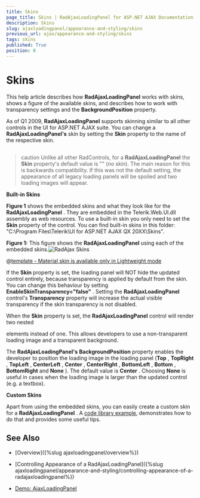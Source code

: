 ```yaml
---
title: Skins
page_title: Skins | RadAjaxLoadingPanel for ASP.NET AJAX Documentation
description: Skins
slug: ajaxloadingpanel/appearance-and-styling/skins
previous_url: ajax/appearance-and-styling/skins
tags: skins
published: True
position: 0
---
```


# Skins



This help article describes how **RadAjaxLoadingPanel** works with skins, shows a figure of the available skins, and describes how to work with transparency settings and the **BackgroundPosition** property.

As of Q1 2009, **RadAjaxLoadingPanel** supports skinning similar to all other controls in the UI for ASP.NET AJAX suite. You can change a **RadAjaxLoadingPanel's** skin by setting the **Skin** property to the name of the respective skin.

## 

>caution Unlike all other RadControls, for a **RadAjaxLoadingPanel** the **Skin** property's default value is "" (no skin). The main reason for this is backwards compatibility. If this was not the default setting, the appearance of all legacy loading panels will be spoiled and two loading images will appear.
>


**Built-in Skins**

**Figure 1** shows the embedded skins and what they look like for the **RadAjaxLoadingPanel** . They are embedded in the Telerik.Web.UI.dll assembly as web resources. To use a built-in skin you only need to set the **Skin** property of the control. You can find built-in skins in this folder: "C:\Program Files\Telerik\UI for ASP.NET AJAX QX 20XX\Skins".

**Figure 1:** This figure shows the **RadAjaxLoadingPanel** using each of the embedded skins.![RadAjax Skins](images/ajax-skins.png) 


 @[template - Material skin is available only in Lightweight mode](/_templates/common/skins-notes.md#material-only-in-lightweight) 




If the **Skin** property is set, the loading panel will NOT hide the updated control entirely, because transparency is applied by default from the skin. You can change this behaviour by setting **EnableSkinTransparency="false"** . Setting the **RadAjaxLoadingPanel** control's **Transparency** property will increase the actual visible transparency if the skin transparency is not disabled.

When the **Skin** property is set, the **RadAjaxLoadingPanel** control will render two nested <div> elements instead of one. This allows developers to use a non-transparent loading image and a transparent background.

The **RadAjaxLoadingPanel's** **BackgroundPosition** property enables the developer to position the loading image in the loading panel (**Top** , **TopRight** , **TopLeft** , **CenterLeft** , **Center** , **CenterRight** , **BottomLeft** , **Bottom** , **BottomRight** and **None** ). The default value is **Center** . Choosing **None** is useful in cases when the loading image is larger than the updated control (e.g. a textbox).

**Custom Skins**

Apart from using the embedded skins, you can easily create a custom skin for a **RadAjaxLoadingPanel** . A [code library example](http://www.telerik.com/community/code-library/aspnet-ajax/ajax/how-to-create-and-use-custom-skins-for-radajaxloadingpanel.aspx), demonstrates how to do that and provides some useful tips.

## See Also

 * [Overview]({%slug ajaxloadingpanel/overview%})

 * [Controlling Appearance of a RadAjaxLoadingPanel]({%slug ajaxloadingpanel/appearance-and-styling/controlling-appearance-of-a-radajaxloadingpanel%})

 * [Demo: AjaxLoadingPanel](http://demos.telerik.com/aspnet-ajax/ajax/examples/loadingpanel/loadingimages/defaultcs.aspx)

